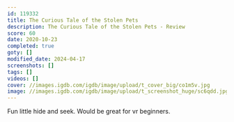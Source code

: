 ```yaml
---
id: 119332
title: The Curious Tale of the Stolen Pets
description: The Curious Tale of the Stolen Pets - Review
score: 60
date: 2020-10-23
completed: true
goty: []
modified_date: 2024-04-17
screenshots: []
tags: []
videos: []
cover: //images.igdb.com/igdb/image/upload/t_cover_big/co1m5v.jpg
image: //images.igdb.com/igdb/image/upload/t_screenshot_huge/sc6qdd.jpg
---
```

Fun little hide and seek. Would be great for vr beginners.